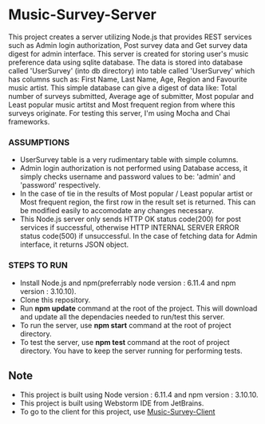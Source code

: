 # Music-Survey-Server
This project creates a server utilizing Node.js that provides REST services such as Admin login authorization, Post survey data and Get survey data digest for admin interface. 
This server is created for storing user's music preference data using sqlite database. The data is stored into database called 'UserSurvey' (into db directory) into table called 'UserSurvey' which has columns such as: First Name, Last Name, Age, Region and Favourite music artist.
This simple database can give a digest of data like: Total number of surveys submitted, Average age of submitter, Most popular and Least popular music artitst and Most frequent region from where this surveys originate.
For testing this server, I'm using Mocha and Chai frameworks. 


### __ASSUMPTIONS__
* UserSurvey table is a very rudimentary table with simple columns.
* Admin login authorization is not performed using Database access, it simply checks username and password values to be: 'admin' and 'password' respectively.
* In the case of tie in the results of Most popular / Least popular artist or Most frequent region, the first row in the result set is returned. This can be modified easily to accomodate any changes necessary.
* This Node.js server only sends HTTP OK status code(200) for post services if successful, otherwise HTTP INTERNAL SERVER ERROR status code(500) if unsuccessful. In the case of fetching data for Admin interface, it returns JSON object.


### __STEPS TO RUN__
* Install Node.js and npm(preferrably node version : 6.11.4 and npm version : 3.10.10).
* Clone this repository.
* Run __npm update__ command at the root of the project. This will download and update all the dependacies needed to run/test this server.
* To run the server, use __npm start__ command at the root of project directory.
* To test the server, use __npm test__ command at the root of project directory. You have to keep the server running for performing tests.


## __Note__
* This project is built using Node version : 6.11.4 and npm version : 3.10.10.
* This project is built using Webstorm IDE from JetBrains.
* To go to the client for this project, use [Music-Survey-Client](https://github.com/utsav-dholakia/Music-Survey-Client)
